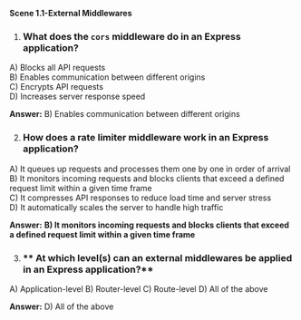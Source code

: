 **Scene 1.1-External Middlewares**

1. ### **What does the `cors` middleware do in an Express application?**  
A) Blocks all API requests  
B) Enables communication between different origins  
C) Encrypts API requests  
D) Increases server response speed  

**Answer:** B) Enables communication between different origins  


2. ### **How does a rate limiter middleware work in an Express application?**  
A) It queues up requests and processes them one by one in order of arrival  
B) It monitors incoming requests and blocks clients that exceed a defined request limit within a given time frame  
C) It compresses API responses to reduce load time and server stress  
D) It automatically scales the server to handle high traffic  

**Answer:** **B) It monitors incoming requests and blocks clients that exceed a defined request limit within a given time frame**  

3. ### ** At which level(s) can an external middlewares  be applied in an Express application?**
A) Application-level
B) Router-level
C) Route-level
D) All of the above

**Answer:**  D) All of the above